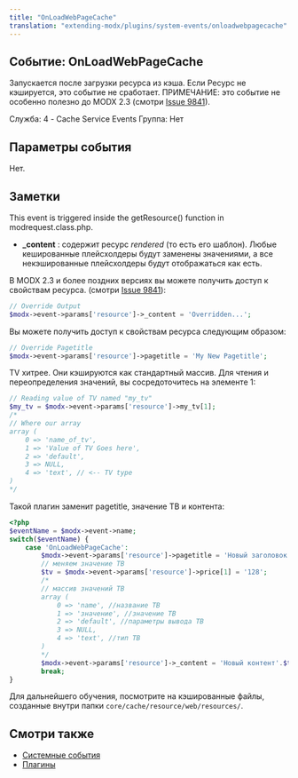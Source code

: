 ```yaml
---
title: "OnLoadWebPageCache"
translation: "extending-modx/plugins/system-events/onloadwebpagecache"
---
```


## Событие: OnLoadWebPageCache

Запускается после загрузки ресурса из кэша. Если Ресурс не кэшируется, это событие не сработает. ПРИМЕЧАНИЕ: это событие не особенно полезно до MODX 2.3 (смотри [Issue 9841](http://bugs.modx.com/issues/9841)).

Служба: 4 - Cache Service Events
Группа: Нет

## Параметры события

Нет.

## Заметки

This event is triggered inside the getResource() function in modrequest.class.php.

- **\_content** : содержит ресурс _rendered_ (то есть его шаблон). Любые кешированные плейсхолдеры будут заменены значениями, а все некэшированные плейсхолдеры будут отображаться как есть.

В MODX 2.3 и более поздних версиях вы можете получить доступ к свойствам ресурса. (смотри [Issue 9841](http://bugs.modx.com/issues/9841)):

``` php
// Override Output
$modx->event->params['resource']->_content = 'Overridden...';
```

Вы можете получить доступ к свойствам ресурса следующим образом:

``` php
// Override Pagetitle
$modx->event->params['resource']->pagetitle = 'My New Pagetitle';
```

TV хитрее. Они кэшируются как стандартный массив. Для чтения и переопределения значений, вы сосредоточитесь на элементе 1:

``` php
// Reading value of TV named "my_tv"
$my_tv = $modx->event->params['resource']->my_tv[1];
/*
// Where our array
array (
    0 => 'name_of_tv',
    1 => 'Value of TV Goes here',
    2 => 'default',
    3 => NULL,
    4 => 'text', // <-- TV type
)
*/
```

Такой плагин заменит pagetitle, значение ТВ и контента:

```php
<?php
$eventName = $modx->event->name;
switch($eventName) {
    case 'OnLoadWebPageCache':
        $modx->event->params['resource']->pagetitle = 'Новый заголовок';
        // меняем значение ТВ
        $tv = $modx->event->params['resource']->price[1] = '128';
        /*
        // массив значений ТВ 
        array (
            0 => 'name', //название ТВ
            1 => 'значение', //значение ТВ
            2 => 'default', //параметры вывода ТВ
            3 => NULL,
            4 => 'text', //тип ТВ
        )
        */
        $modx->event->params['resource']->_content = 'Новый контент'.$tv;
        break;
}
```

Для дальнейшего обучения, посмотрите на кэшированные файлы, созданные внутри папки `core/cache/resource/web/resources/`.

## Смотри также

- [Системные события](extending-modx/plugins/system-events "Системные события")
- [Плагины](extending-modx/plugins "Плагины")

